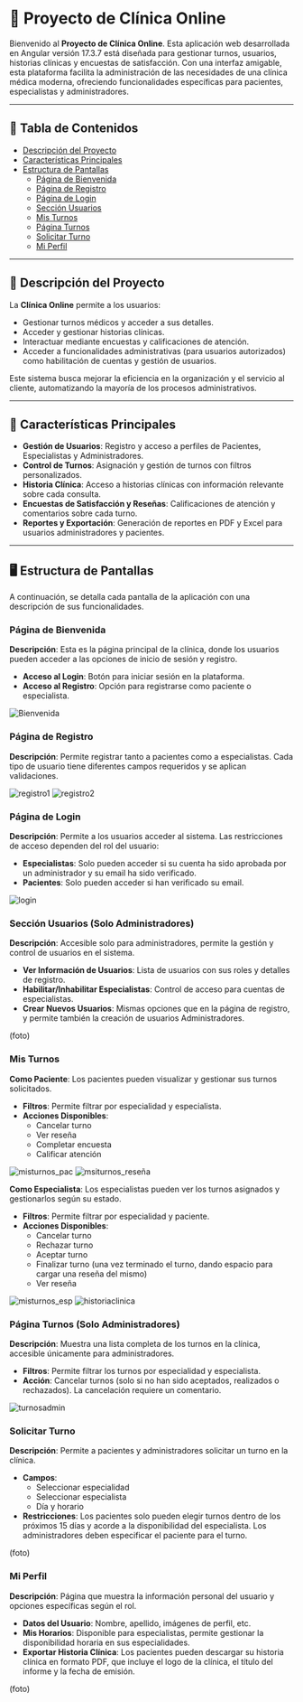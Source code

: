# 🏥 Proyecto de Clínica Online

Bienvenido al **Proyecto de Clínica Online**. Esta aplicación web desarrollada en Angular versión 17.3.7 está diseñada para gestionar turnos, usuarios, historias clínicas y encuestas de satisfacción. Con una interfaz amigable, esta plataforma facilita la administración de las necesidades de una clínica médica moderna, ofreciendo funcionalidades específicas para pacientes, especialistas y administradores.

---

## 📜 Tabla de Contenidos
- [Descripción del Proyecto](#descripción-del-proyecto)
- [Características Principales](#características-principales)
- [Estructura de Pantallas](#estructura-de-pantallas)
  - [Página de Bienvenida](#página-de-bienvenida)
  - [Página de Registro](#página-de-registro)
  - [Página de Login](#página-de-login)
  - [Sección Usuarios](#sección-usuarios)
  - [Mis Turnos](#mis-turnos)
  - [Página Turnos](#página-turnos)
  - [Solicitar Turno](#solicitar-turno)
  - [Mi Perfil](#mi-perfil)

---

## 🌟 Descripción del Proyecto

La **Clínica Online** permite a los usuarios:
- Gestionar turnos médicos y acceder a sus detalles.
- Acceder y gestionar historias clínicas.
- Interactuar mediante encuestas y calificaciones de atención.
- Acceder a funcionalidades administrativas (para usuarios autorizados) como habilitación de cuentas y gestión de usuarios.

Este sistema busca mejorar la eficiencia en la organización y el servicio al cliente, automatizando la mayoría de los procesos administrativos.

---

## 🚀 Características Principales

- **Gestión de Usuarios**: Registro y acceso a perfiles de Pacientes, Especialistas y Administradores.
- **Control de Turnos**: Asignación y gestión de turnos con filtros personalizados.
- **Historia Clínica**: Acceso a historias clínicas con información relevante sobre cada consulta.
- **Encuestas de Satisfacción y Reseñas**: Calificaciones de atención y comentarios sobre cada turno.
- **Reportes y Exportación**: Generación de reportes en PDF y Excel para usuarios administradores y pacientes.

---

## 🖥️ Estructura de Pantallas

A continuación, se detalla cada pantalla de la aplicación con una descripción de sus funcionalidades.

### Página de Bienvenida
**Descripción**: Esta es la página principal de la clínica, donde los usuarios pueden acceder a las opciones de inicio de sesión y registro.
- **Acceso al Login**: Botón para iniciar sesión en la plataforma.
- **Acceso al Registro**: Opción para registrarse como paciente o especialista.

![Bienvenida](https://github.com/user-attachments/assets/edba9ac8-bfa3-40f6-8455-63257159f648)


### Página de Registro
**Descripción**: Permite registrar tanto a pacientes como a especialistas. Cada tipo de usuario tiene diferentes campos requeridos y se aplican validaciones.

![registro1](https://github.com/user-attachments/assets/a2281ef8-ce83-40f7-b003-316f4ca59ce7)
![registro2](https://github.com/user-attachments/assets/44e4a2d1-c864-4918-bd2a-b5af0c352dd4)

### Página de Login
**Descripción**: Permite a los usuarios acceder al sistema. Las restricciones de acceso dependen del rol del usuario:
- **Especialistas**: Solo pueden acceder si su cuenta ha sido aprobada por un administrador y su email ha sido verificado.
- **Pacientes**: Solo pueden acceder si han verificado su email.

![login](https://github.com/user-attachments/assets/69095afa-43dd-403d-b26f-98fc3252d619)

### Sección Usuarios (Solo Administradores)
**Descripción**: Accesible solo para administradores, permite la gestión y control de usuarios en el sistema.
- **Ver Información de Usuarios**: Lista de usuarios con sus roles y detalles de registro.
- **Habilitar/Inhabilitar Especialistas**: Control de acceso para cuentas de especialistas.
- **Crear Nuevos Usuarios**: Mismas opciones que en la página de registro, y permite también la creación de usuarios Administradores.

(foto)

### Mis Turnos
**Como Paciente**: Los pacientes pueden visualizar y gestionar sus turnos solicitados.
- **Filtros**: Permite filtrar por especialidad y especialista.
- **Acciones Disponibles**:
  - Cancelar turno 
  - Ver reseña 
  - Completar encuesta
  - Calificar atención
 
![misturnos_pac](https://github.com/user-attachments/assets/56affd02-c7e7-4f07-afce-75153281816c)
![msiturnos_reseña](https://github.com/user-attachments/assets/da166eda-2526-4023-b296-db6239827d08)

**Como Especialista**: Los especialistas pueden ver los turnos asignados y gestionarlos según su estado.
- **Filtros**: Permite filtrar por especialidad y paciente.
- **Acciones Disponibles**:
  - Cancelar turno 
  - Rechazar turno
  - Aceptar turno 
  - Finalizar turno (una vez terminado el turno, dando espacio para cargar una reseña del mismo)
  - Ver reseña

![misturnos_esp](https://github.com/user-attachments/assets/dc3baade-a918-4876-a32b-e5fb5805a0cf)
![historiaclinica](https://github.com/user-attachments/assets/34ef4114-cdd7-46cb-abec-38ef0e4209f1)

### Página Turnos (Solo Administradores)
**Descripción**: Muestra una lista completa de los turnos en la clínica, accesible únicamente para administradores.
- **Filtros**: Permite filtrar los turnos por especialidad y especialista.
- **Acción**: Cancelar turnos (solo si no han sido aceptados, realizados o rechazados). La cancelación requiere un comentario.

![turnosadmin](https://github.com/user-attachments/assets/447bb1cf-f349-472c-9bfe-58b590396bcc)

### Solicitar Turno
**Descripción**: Permite a pacientes y administradores solicitar un turno en la clínica.
- **Campos**:
  - Seleccionar especialidad
  - Seleccionar especialista
  - Día y horario
- **Restricciones**: Los pacientes solo pueden elegir turnos dentro de los próximos 15 días y acorde a la disponibilidad del especialista. Los administradores deben especificar el paciente para el turno.

(foto)

### Mi Perfil
**Descripción**: Página que muestra la información personal del usuario y opciones específicas según el rol.
- **Datos del Usuario**: Nombre, apellido, imágenes de perfil, etc.
- **Mis Horarios**: Disponible para especialistas, permite gestionar la disponibilidad horaria en sus especialidades.
- **Exportar Historia Clínica**: Los pacientes pueden descargar su historia clínica en formato PDF, que incluye el logo de la clínica, el título del informe y la fecha de emisión.

(foto)    




